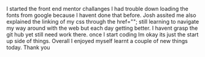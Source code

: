 I started the front end mentor challanges 
I had trouble down loading the fonts from google because I havent done 
that before.
Josh assited me also explained the linking of my css through the href="";
still learning to navigate my way around with the web but each day getting
better. I havent grasp the git hub yet still need work there.
once I start coding Im okay its just the start up side of things.
Overall I enjoyed myself learnt a couple of new things today. Thank you